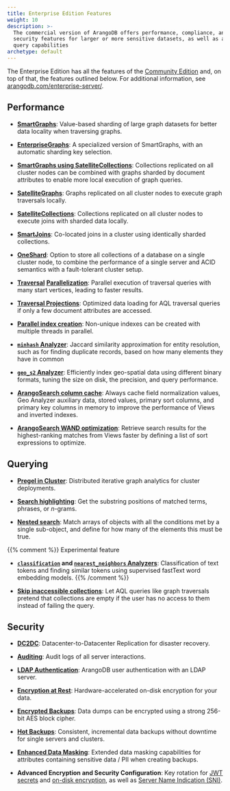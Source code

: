 ```yaml
---
title: Enterprise Edition Features
weight: 10
description: >-
  The commercial version of ArangoDB offers performance, compliance, and
  security features for larger or more sensitive datasets, as well as additional
  query capabilities
archetype: default
---
```

The Enterprise Edition has all the features of the
[Community Edition](community-edition.md) and, on top of that, the
features outlined below. For additional information, see
[arangodb.com/enterprise-server/](https://www.arangodb.com/enterprise-server/).

## Performance

- [**SmartGraphs**](../../../core-topics/graphs/smartgraphs/_index.md):
  Value-based sharding of large graph datasets for better data locality when
  traversing graphs.

- [**EnterpriseGraphs**](../../../core-topics/graphs/enterprisegraphs/_index.md):
  A specialized version of SmartGraphs, with an automatic sharding key selection.

- [**SmartGraphs using SatelliteCollections**](../../../core-topics/graphs/smartgraphs/_index.md):
  Collections replicated on all cluster nodes can be combined with graphs
  sharded by document attributes to enable more local execution of graph queries.

- [**SatelliteGraphs**](../../../core-topics/graphs/satellitegraphs/_index.md):
  Graphs replicated on all cluster nodes to execute graph traversals locally.

- [**SatelliteCollections**](../../../advanced-topics/satellitecollections.md):
  Collections replicated on all cluster nodes to execute joins with sharded
  data locally.

- [**SmartJoins**](../../../advanced-topics/smartjoins.md):
  Co-located joins in a cluster using identically sharded collections.

- [**OneShard**](../../../advanced-topics/deployment/oneshard.md):
  Option to store all collections of a database on a single cluster node, to
  combine the performance of a single server and ACID semantics with a
  fault-tolerant cluster setup.

- [**Traversal**](../../../release-notes/version-3.7/whats-new-in-3-7.md#traversal-parallelization-enterprise-edition)
  [**Parallelization**](../../../release-notes/version-3.10/whats-new-in-3-10.md#parallelism-for-sharded-graphs-enterprise-edition):
  Parallel execution of traversal queries with many start vertices, leading to
  faster results.

- [**Traversal Projections**](../../../release-notes/version-3.10/whats-new-in-3-10.md#traversal-projections-enterprise-edition):
  Optimized data loading for AQL traversal queries if only a few document
  attributes are accessed.

- [**Parallel index creation**](../../../release-notes/version-3.10/whats-new-in-3-10.md#parallel-index-creation-enterprise-edition):
  Non-unique indexes can be created with multiple threads in parallel.

- [**`minhash` Analyzer**](../../../advanced-topics/analyzers.md#minhash):
  Jaccard similarity approximation for entity resolution, such as for finding
  duplicate records, based on how many elements they have in common

- [**`geo_s2` Analyzer**](../../../advanced-topics/analyzers.md#geo_s2):
  Efficiently index geo-spatial data using different binary formats, tuning the
  size on disk, the precision, and query performance.

- [**ArangoSearch column cache**](../../../release-notes/version-3.10/whats-new-in-3-10.md#arangosearch-column-cache-enterprise-edition):
  Always cache field normalization values, Geo Analyzer auxiliary data,
  stored values, primary sort columns, and primary key columns in memory to
  improve the performance of Views and inverted indexes.
  
- [**ArangoSearch WAND optimization**](../../../core-topics/indexing/arangosearch/performance.md#wand-optimization):
  Retrieve search results for the highest-ranking matches from Views faster by
  defining a list of sort expressions to optimize.

## Querying

- [**Pregel in Cluster**](../../../core-topics/data-science/pregel/_index.md#prerequisites):
  Distributed iterative graph analytics for cluster deployments.

- [**Search highlighting**](../../../core-topics/indexing/arangosearch/search-highlighting.md):
  Get the substring positions of matched terms, phrases, or _n_-grams.

- [**Nested search**](../../../core-topics/indexing/arangosearch/nested-search.md):
  Match arrays of objects with all the conditions met by a single sub-object,
  and define for how many of the elements this must be true.

{{% comment %}} Experimental feature
- **[`classification`](../../../advanced-topics/analyzers.md#classification) and [`nearest_neighbors` Analyzers](../../../advanced-topics/analyzers.md#nearest_neighbors)**:
  Classification of text tokens and finding similar tokens using supervised
  fastText word embedding models.
{{% /comment %}}

- [**Skip inaccessible collections**](../../../aql/how-to-invoke-aql/with-arangosh.md#skipinaccessiblecollections):
  Let AQL queries like graph traversals pretend that collections are empty if
  the user has no access to them instead of failing the query.

## Security

- [**DC2DC**](../../../advanced-topics/arangosync/_index.md):
  Datacenter-to-Datacenter Replication for disaster recovery.

- [**Auditing**](../../../operations/security/audit-logging.md):
  Audit logs of all server interactions.

- [**LDAP Authentication**](../../../core-topics/programs-and-tools/arangodb-server/ldap.md):
  ArangoDB user authentication with an LDAP server.

- [**Encryption at Rest**](../../../operations/security/encryption-at-rest.md):
  Hardware-accelerated on-disk encryption for your data.

- [**Encrypted Backups**](../../../core-topics/programs-and-tools/arangodump/examples.md#encryption):
  Data dumps can be encrypted using a strong 256-bit AES block cipher.

- [**Hot Backups**](../../../operations/backup-and-restore.md#hot-backups):
  Consistent, incremental data backups without downtime for single servers and clusters.

- [**Enhanced Data Masking**](../../../core-topics/programs-and-tools/arangodump/maskings.md#masking-functions):
  Extended data masking capabilities for attributes containing sensitive data
  / PII when creating backups.

- **Advanced Encryption and Security Configuration**:
  Key rotation for [JWT secrets](../../../http/authentication.md#hot-reload-jwt-secrets)
  and [on-disk encryption](../../../http/security.md#encryption-at-rest),
  as well as [Server Name Indication (SNI)](../../../core-topics/programs-and-tools/arangodb-server/options.md#--sslserver-name-indication).
